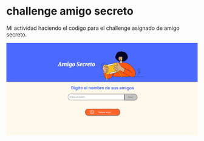 # challenge amigo secreto 

Mi actividad haciendo el codigo para el challenge asignado de amigo secreto.

![alt text](./assets/amigosecreto.png)
